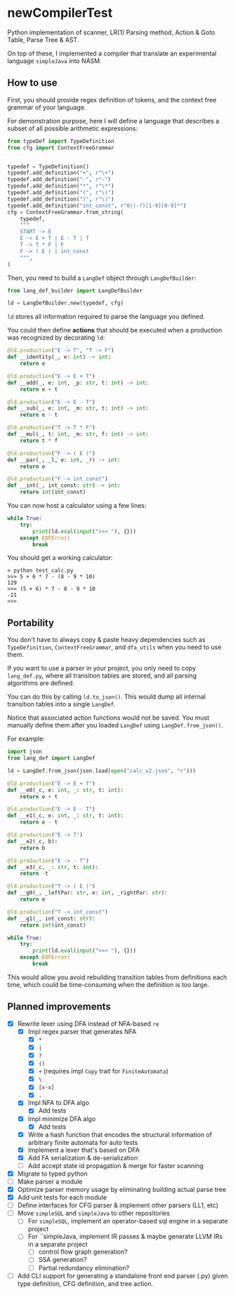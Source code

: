 # newCompilerTest

Python implementation of scanner, LR(1) Parsing method, Action &amp; Goto Table, Parse Tree &amp; AST.

On top of these, I implemented a compiler that translate an experimental language `simpleJava` into NASM.

## How to use

First, you should provide regex definition of tokens, and the context free grammar of your language.

For demonstration purpose, here I will define a language that describes a subset of all possible arithmetic expressions:

```python
from typeDef import TypeDefinition
from cfg import ContextFreeGrammar


typedef = TypeDefinition()
typedef.add_definition("+", r"\+")
typedef.add_definition("-", r"-")
typedef.add_definition("*", r"\*")
typedef.add_definition("(", r"\(")
typedef.add_definition(")", r"\)")
typedef.add_definition("int_const", r"0|(-?)[1-9][0-9]*")
cfg = ContextFreeGrammar.from_string(
    typedef,
    """
    START -> E
    E -> E + T | E - T | T
    T -> T * F | F
    F -> ( E ) | int_const
    """,
)
```

Then, you need to build a `LangDef` object through `LangDefBuilder`:

```python
from lang_def_builder import LangDefBuilder

ld = LangDefBuilder.new(typedef, cfg)
```

`ld` stores all information required to parse the language you defined.

You could then define **actions** that should be executed when a production was recognized by decorating `ld`:

```python
@ld.production("E -> T", "T -> F")
def __identity(_, e: int) -> int:
    return e

@ld.production("E -> E + T")
def __add(_, e: int, _p: str, t: int) -> int:
    return e + t

@ld.production("E -> E - T")
def __sub(_, e: int, _m: str, t: int) -> int:
    return e - t

@ld.production("T -> T * F")
def __mul(_, t: int, _m: str, f: int) -> int:
    return t * f

@ld.production("F -> ( E )")
def __par(_, _l, e: int, _r) -> int:
    return e

@ld.production("F -> int_const")
def __int(_, int_const: str) -> int:
    return int(int_const)
```

You can now host a calculator using a few lines:

```python
while True:
    try:
        print(ld.eval(input(">>> "), {}))
    except EOFError:
        break
```

You should get a working calculator:

```
> python test_calc.py
>>> 5 + 6 * 7 - (8 - 9 * 10)
129
>>> (5 + 6) * 7 - 8 - 9 * 10
-21
>>>
```

## Portability

You don't have to always copy & paste heavy dependencies such as `TypeDefinition`, `ContextFreeGrammar`, and `dfa_utils` when you need to use them.

If you want to use a parser in your project, you only need to copy `lang_def.py`, where all transition tables are stored, and all parsing algorithms are defined.

You can do this by calling `ld.to_json()`. This would dump all internal transition tables into a single `LangDef`.

Notice that associated action functions would not be saved. You must manually define them after you loaded `LangDef` using `LangDef.from_json()`.

For example:

```python
import json
from lang_def import LangDef

ld = LangDef.from_json(json.load(open("calc_v2.json", "r")))

@ld.production("E -> E + T")
def __e0(_c, e: int, _: str, t: int):
    return e + t

@ld.production("E -> E - T")
def __e1(_c, e: int, _: str, t: int):
    return e - t

@ld.production("E -> T")
def __e2(_c, b):
    return b

@ld.production("E -> - T")
def __e3(_c, _: str, t: int):
    return -t

@ld.production("T -> ( E )")
def __g0(_, _leftPar: str, e: int, _rightPar: str):
    return e

@ld.production("T -> int_const")
def __g1(_, int_const: str):
    return int(int_const)

while True:
    try:
        print(ld.eval(input(">>> "), {}))
    except EOFError:
        break
```

This would allow you avoid rebuilding transition tables from definitions each time, which could be time-consuming when the definition is too large.

## Planned improvements

- [x] Rewrite lexer using DFA instead of NFA-based `re`
  - [x] Impl regex parser that generates NFA
    - [x] `*`
    - [x] `|`
    - [x] `?`
    - [x] `()`
    - [x] `+` (requires impl `Copy` trait for `FiniteAutomata`)
    - [x] `\`
    - [x] `[x-x]`
    - [x] `.`
  - [x] Impl NFA to DFA algo
    - [x] Add tests
  - [x] Impl minimize DFA algo
    - [x] Add tests
  - [x] Write a hash function that encodes the structural information of arbitrary finite automata for auto tests
  - [x] Implement a lexer that's based on DFA
  - [x] Add FA serialization & de-serialization
  - [ ] Add accept state id propagation & merge for faster scanning
- [x] Migrate to typed python
- [ ] Make parser a module
- [x] Optimize parser memory usage by eliminating building actual parse tree
- [x] Add unit tests for each module
- [ ] Define interfaces for CFG parser & implement other parsers (LL1, etc)
- [ ] Move `simpleSQL` and `simpleJava` to other repositories
  - [ ] For `simpleSQL`, implement an operator-based sql engine in a separate project
  - [ ] For ``simpleJava, implement IR passes & maybe generate LLVM IRs in a separate project
    - [ ] control flow graph generation?
    - [ ] SSA generation?
    - [ ] Partial redundancy elimination?
- [ ] Add CLI support for generating a standalone front end parser (.py) given type definition, CFG definition, and tree action.

